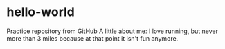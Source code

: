 # hello-world
Practice repository from GitHub
A little about me: I love running, but never more than 3 miles because at that point it isn't fun anymore.
